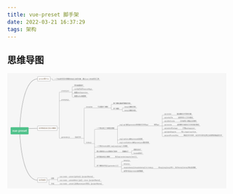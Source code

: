 ```yaml
---
title: vue-preset 脚手架
date: 2022-03-21 16:37:29
tags: 架构
--- 
```


## 思维导图

![vue-preset](/images/vue-preset.png)